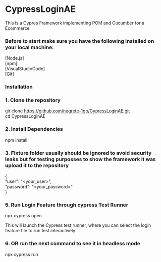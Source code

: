 # CypressLoginAE
This is a Cypres Framework implementing POM and Cucumber for a Ecommerce

### Before to start make sure you have the following installed on your local machine:
[Node.js]  
[npm]  
[VisualStudioCode]  
[Git]


### Installation

### 1. Clone the repository 

git clone https://github.com/negrete-1go/CypressLoginAE.git  
cd CypressLoginAE

### 2. Install Dependencies

npm install

### 3. Fixture folder usually should be ignored to avoid security leaks but for testing purposses to show the framework it was upload it to the repository

{  
    "user": "<your_user>",  
    "password": "<your_password>"  
}


### 5. Run Login Feature through cypress Test Runner 

npx cypress open  

This will launch the Cypress test runner, where you can select the login feature file to run test interactively

### 6. OR run the next command to see it in headless mode

npx cypress run